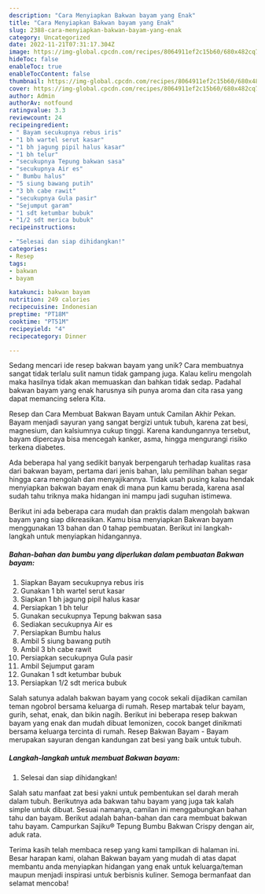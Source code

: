 ```yaml
---
description: "Cara Menyiapkan Bakwan bayam yang Enak"
title: "Cara Menyiapkan Bakwan bayam yang Enak"
slug: 2388-cara-menyiapkan-bakwan-bayam-yang-enak
category: Uncategorized
date: 2022-11-21T07:31:17.304Z
image: https://img-global.cpcdn.com/recipes/8064911ef2c15b60/680x482cq70/bakwan-bayam-foto-resep-utama.jpg
hideToc: false
enableToc: true
enableTocContent: false
thumbnail: https://img-global.cpcdn.com/recipes/8064911ef2c15b60/680x482cq70/bakwan-bayam-foto-resep-utama.jpg
cover: https://img-global.cpcdn.com/recipes/8064911ef2c15b60/680x482cq70/bakwan-bayam-foto-resep-utama.jpg
author: Admin
authorAv: notfound
ratingvalue: 3.3
reviewcount: 24
recipeingredient:
- " Bayam secukupnya rebus iris"
- "1 bh wartel serut kasar"
- "1 bh jagung pipil halus kasar"
- "1 bh telur"
- "secukupnya Tepung bakwan sasa"
- "secukupnya Air es"
- " Bumbu halus"
- "5 siung bawang putih"
- "3 bh cabe rawit"
- "secukupnya Gula pasir"
- "Sejumput garam"
- "1 sdt ketumbar bubuk"
- "1/2 sdt merica bubuk"
recipeinstructions:

- "Selesai dan siap dihidangkan!"
categories:
- Resep
tags:
- bakwan
- bayam

katakunci: bakwan bayam 
nutrition: 249 calories
recipecuisine: Indonesian
preptime: "PT18M"
cooktime: "PT51M"
recipeyield: "4"
recipecategory: Dinner

---
```





Sedang mencari ide resep bakwan bayam yang unik? Cara membuatnya sangat tidak terlalu sulit namun tidak gampang juga. Kalau keliru mengolah maka hasilnya tidak akan memuaskan dan bahkan tidak sedap. Padahal bakwan bayam yang enak harusnya sih punya aroma dan cita rasa yang dapat memancing selera Kita.





Resep dan Cara Membuat Bakwan Bayam untuk Camilan Akhir Pekan. Bayam menjadi sayuran yang sangat bergizi untuk tubuh, karena zat besi, magnesium, dan kalsiumnya cukup tinggi. Karena kandungannya tersebut, bayam dipercaya bisa mencegah kanker, asma, hingga mengurangi risiko terkena diabetes.

Ada beberapa hal yang sedikit banyak berpengaruh terhadap kualitas rasa dari bakwan bayam, pertama dari jenis bahan, lalu pemilihan bahan segar hingga cara mengolah dan menyajikannya. Tidak usah pusing kalau hendak menyiapkan bakwan bayam enak di mana pun kamu berada, karena asal sudah tahu triknya maka hidangan ini mampu jadi suguhan istimewa.






Berikut ini ada beberapa cara mudah dan praktis dalam mengolah bakwan bayam yang siap dikreasikan. Kamu bisa menyiapkan Bakwan bayam menggunakan 13 bahan dan 0 tahap pembuatan. Berikut ini langkah-langkah untuk menyiapkan hidangannya.

<!--inarticleads1-->

##### Bahan-bahan dan bumbu yang diperlukan dalam pembuatan Bakwan bayam:

1. Siapkan  Bayam secukupnya rebus iris
1. Gunakan 1 bh wartel serut kasar
1. Siapkan 1 bh jagung pipil halus kasar
1. Persiapkan 1 bh telur
1. Gunakan secukupnya Tepung bakwan sasa
1. Sediakan secukupnya Air es
1. Persiapkan  Bumbu halus
1. Ambil 5 siung bawang putih
1. Ambil 3 bh cabe rawit
1. Persiapkan secukupnya Gula pasir
1. Ambil Sejumput garam
1. Gunakan 1 sdt ketumbar bubuk
1. Persiapkan 1/2 sdt merica bubuk


Salah satunya adalah bakwan bayam yang cocok sekali dijadikan camilan teman ngobrol bersama keluarga di rumah. Resep martabak telur bayam, gurih, sehat, enak, dan bikin nagih. Berikut ini beberapa resep bakwan bayam yang enak dan mudah dibuat lemonizen, cocok banget dinikmati bersama keluarga tercinta di rumah. Resep Bakwan Bayam - Bayam merupakan sayuran dengan kandungan zat besi yang baik untuk tubuh. 

<!--inarticleads2-->

##### Langkah-langkah untuk membuat Bakwan bayam:


1. Selesai dan siap dihidangkan!

Salah satu manfaat zat besi yakni untuk pembentukan sel darah merah dalam tubuh. Berikutnya ada bakwan tahu bayam yang juga tak kalah simple untuk dibuat. Sesuai namanya, camilan ini menggabungkan bahan tahu dan bayam. Berikut adalah bahan-bahan dan cara membuat bakwan tahu bayam. Campurkan Sajiku® Tepung Bumbu Bakwan Crispy dengan air, aduk rata. 

Terima kasih telah membaca resep yang kami tampilkan di halaman ini. Besar harapan kami, olahan Bakwan bayam yang mudah di atas dapat membantu anda menyiapkan hidangan yang enak untuk keluarga/teman maupun menjadi inspirasi untuk berbisnis kuliner. Semoga bermanfaat dan selamat mencoba!
